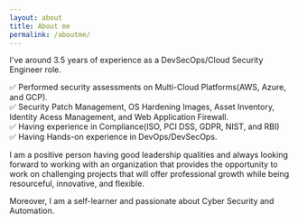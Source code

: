 ```yaml
---
layout: about
title: About me
permalink: /aboutme/
---
```

I've around 3.5 years of experience as a DevSecOps/Cloud Security Engineer role.<br />

✅ Performed security assessments on Multi-Cloud Platforms(AWS, Azure, and GCP).<br />
✅ Security Patch Management, OS Hardening Images, Asset Inventory, Identity Acess Management, and Web Application Firewall.<br />
✅ Having experience in Compliance(ISO, PCI DSS, GDPR, NIST, and RBI)<br />
✅ Having Hands-on experience in DevOps/DevSecOps.<br />

I am a positive person having good leadership qualities and always looking forward to working with an organization that provides the opportunity to work on challenging projects that will offer professional growth while being resourceful, innovative, and flexible. 

Moreover, I am a self-learner and passionate about Cyber Security and Automation.

